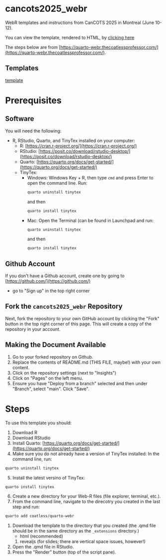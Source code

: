 # cancots2025_webr

WebR templates and instructions from CanCOTS 2025 in Montreal (June 10-12).

You can view the template, rendered to HTML, by [clicking here](https://driegert.github.io/cancots2025_webr/webr-html_template.html)

The steps below are from [https://quarto-webr.thecoatlessprofessor.com/](https://quarto-webr.thecoatlessprofessor.com/).

## Templates

[template](webr-html_template.html)

# Prerequisites

## Software

You will need the following:

- R, RStudio, Quarto, and TinyTex installed on your computer:
  - R: [https://cran.r-project.org/](https://cran.r-project.org/)
  - RStudio: [https://posit.co/download/rstudio-desktop/](https://posit.co/download/rstudio-desktop/)
  - Quarto: [https://quarto.org/docs/get-started/](https://quarto.org/docs/get-started/)
  - TinyTex:
    - Windows: Windows Key + R, then type `cmd` and press Enter to open the command line. Run:
        ```bash
        quarto uninstall tinytex
        ```
        and then
        ```bash
        quarto install tinytex
        ```
    - Mac: Open the Terminal (can be found in Launchpad and run:
        ```bash
        quarto uninstall tinytex
        ```
        and then
        ```bash
        quarto install tinytex
        ```

## Github Account

If you don't have a Github account, create one by going to [https://github.com/](https://github.com/)
  - go to "Sign up" in the top right corner

## Fork the `cancots2025_webr` Repository

Next, fork the repository to your own GitHub account by clicking the "Fork" button in the top right corner of this page. This will create a copy of the repository in your account.

## Making the Document Available

1. Go to your forked repository on Github.
2. Replace the contents of README.md (THIS FILE, maybe!) with your own content.
3. Click on the repository settings (next to "Insights")
4. Click on "Pages" on the left menu.
5. Ensure you have "Deploy from a branch" selected and then under "Branch", select "main". Click "Save".










# Steps
To use this template you should:

1. Download R
2. Download RStudio
3. Install Quarto: [https://quarto.org/docs/get-started/](https://quarto.org/docs/get-started/)
4. Make sure you do not already have a version of TinyTex installed:
In the command line, run:
```bash
quarto uninstall tinytex
```
5. Install the latest versino of TinyTex:
```bash
quarto install tinytex
```
6. Create a new directory for your Web-R files (file explorer, terminal, etc.).
7. From the command line, navigate to the direcotry you created in the last step and run:
```bash
quarto add coatless/quarto-webr
```
1. Download the template to the directory that you created (the .qmd file should be in the same directory as the `_extensions` directory.)
   - html (recommended)
   1. revealjs (for slides; there are vertical space issues, however!)
9. Open the .qmd file in RStudio.
10. Press the "Render" button (top of the script pane).
